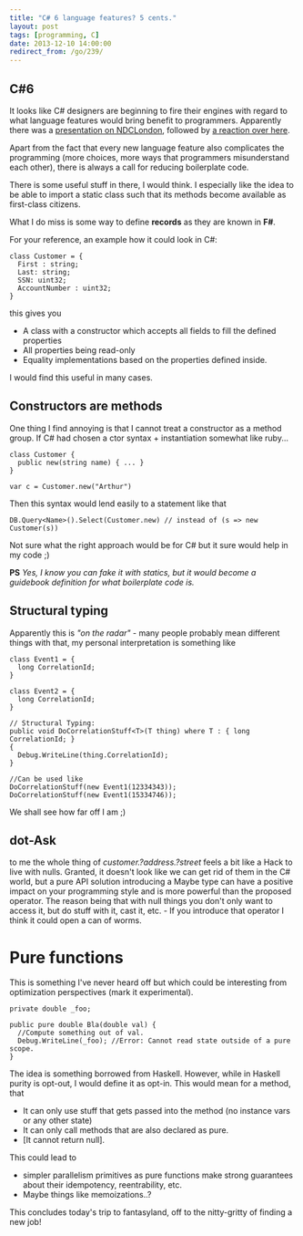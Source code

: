 ```yaml
---
title: "C# 6 language features? 5 cents."
layout: post
tags: [programming, C]
date: 2013-12-10 14:00:00
redirect_from: /go/239/
---
```


## C#6
It looks like C# designers are beginning to fire their engines with regard to what language features would bring benefit to programmers. Apparently there was a [presentation on NDCLondon][1], followed by [a reaction over here][2].

Apart from the fact that every new language feature also complicates the programming (more choices, more ways that programmers misunderstand each other), there is always a call for reducing boilerplate code.

There is some useful stuff in there, I would think. I especially like the idea to be able to import a static class such that its methods become available as first-class citizens.

What I do miss is some way to define **records** as they are known in **F#**.

For your reference, an example how it could look in C#:

    class Customer = { 
      First : string; 
      Last: string; 
      SSN: uint32; 
      AccountNumber : uint32; 
    }

this gives you

* A class with a constructor which accepts all fields to fill the defined properties
* All properties being read-only
* Equality implementations based on the properties defined inside.

I would find this useful in many cases.

## Constructors are methods

One thing I find annoying is that I cannot treat a constructor as a method group. If C# had chosen a ctor syntax  + instantiation somewhat like ruby...

    class Customer {
      public new(string name) { ... }
    }
    
    var c = Customer.new("Arthur")

Then this syntax would lend easily to a statement like that

    DB.Query<Name>().Select(Customer.new) // instead of (s => new Customer(s))
    
Not sure what the right approach would be for C# but it sure would help in my code ;)

**PS**
*Yes, I know you can fake it with statics, but it would become a guidebook definition for what boilerplate code is.*

## Structural typing

Apparently this is *"on the radar"* - many people probably mean different things with that, my personal interpretation is something like
    
    class Event1 = {
      long CorrelationId;
    }
    
    class Event2 = {
      long CorrelationId;
    }
    
    // Structural Typing:
    public void DoCorrelationStuff<T>(T thing) where T : { long CorrelationId; } 
    {
      Debug.WriteLine(thing.CorrelationId);
    }
    
    //Can be used like
    DoCorrelationStuff(new Event1(12334343));
    DoCorrelationStuff(new Event1(15334746));

We shall see how far off I am ;)

## dot-Ask
to me the whole thing of *customer.?address.?street* feels a bit like a Hack to live with nulls. Granted, it doesn't look like we can get rid of them in the C# world, but a pure API solution introducing a Maybe type can have a positive impact on your programming style and is more powerful than the proposed operator. 
The reason being that with null things you don't only want to access it, but do stuff with it, cast it, etc. - If you introduce that operator I think it could open a can of worms.

# Pure functions

This is something I've never heard off but which could be interesting from optimization perspectives (mark it experimental).

    private double _foo;
    
    public pure double Bla(double val) {
      //Compute something out of val.
      Debug.WriteLine(_foo); //Error: Cannot read state outside of a pure scope.
    }

The idea is something borrowed from Haskell. However, while in Haskell purity is opt-out, I would define it as opt-in. This would mean for a method, that

* It can only use stuff that gets passed into the method (no instance vars or any other state)
* It can only call methods that are also declared as pure.
* [It cannot return null].

This could lead to 

* simpler parallelism primitives as pure functions make strong guarantees about their idempotency, reentrability, etc.
* Maybe things like memoizations..?

This concludes today's trip to fantasyland, off to the nitty-gritty of finding a new job!

  [1]: http://channel9.msdn.com/Forums/Coffeehouse/Mads-Torgersen--NDC-London--The-Future-of-C
  [2]: http://damieng.com/blog/2013/12/09/probable-c-6-0-features-illustrated